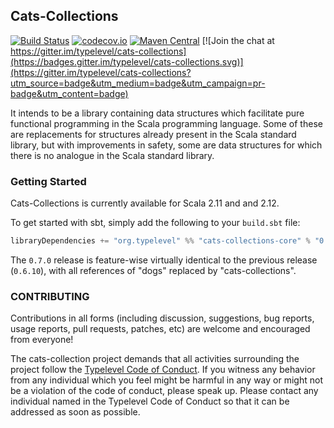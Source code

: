 ## Cats-Collections

[![Build Status](https://api.travis-ci.org/typelevel/cats-collections.png)](https://travis-ci.org/typelevel/cats-collections)
[![codecov.io](http://codecov.io/github/typelevel/cats-collections/coverage.svg?branch=master)](http://codecov.io/github/typelevel/cats-collections?branch=master)
[![Maven Central](https://img.shields.io/maven-central/v/org.typelevel/cats-collections-core_2.12.svg)](https://maven-badges.herokuapp.com/maven-central/org.typelevel/cats-collections-core_2.12) 
[![Join the chat at https://gitter.im/typelevel/cats-collections](https://badges.gitter.im/typelevel/cats-collections.svg)](https://gitter.im/typelevel/cats-collections?utm_source=badge&utm_medium=badge&utm_campaign=pr-badge&utm_content=badge)

It intends to be a library containing data structures which facilitate pure functional programming in the Scala programming language. Some of these are replacements for structures already present in the Scala standard library, but with improvements in safety, some are data structures for which there is no analogue in the Scala standard library.

### Getting Started

Cats-Collections is currently available for Scala 2.11 and and 2.12.

To get started with sbt, simply add the following to your `build.sbt` file:

```scala
libraryDependencies += "org.typelevel" %% "cats-collections-core" % "0.7.0"
```

The `0.7.0` release is feature-wise virtually identical to the previous release (`0.6.10`), with all references of "dogs" replaced by "cats-collections".

### CONTRIBUTING

Contributions in all forms (including discussion, suggestions, bug reports, usage reports, pull requests, patches, etc) are welcome and encouraged from everyone!

The cats-collection project demands that all activities surrounding the project follow the [Typelevel Code of Conduct](http://typelevel.org/conduct.html). If you witness any behavior from any individual which you feel might be harmful in any way or might not be a violation of the code of conduct, please speak up. Please contact any individual named in the Typelevel Code of Conduct so that it can be addressed as soon as possible.
